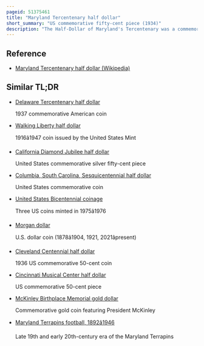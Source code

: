 ```yaml
---
pageid: 51375461
title: "Maryland Tercentenary half dollar"
short_summary: "US commemorative fifty-cent piece (1934)"
description: "The Half-Dollar of Maryland's Tercentenary was a commemorative fifty-cent Piece issued in 1934 by the united States Bureau of the Mint. It portrays Cecil Calvert 2nd Baron Baltimore on the Obverse and Maryland's Coat of Arms on the Reverse."
---
```


## Reference

- [Maryland Tercentenary half dollar (Wikipedia)](https://en.wikipedia.org/?curid=51375461)

## Similar TL;DR

- [Delaware Tercentenary half dollar](/tldr/en/delaware-tercentenary-half-dollar)

  1937 commemorative American coin

- [Walking Liberty half dollar](/tldr/en/walking-liberty-half-dollar)

  1916â1947 coin issued by the United States Mint

- [California Diamond Jubilee half dollar](/tldr/en/california-diamond-jubilee-half-dollar)

  United States commemorative silver fifty-cent piece

- [Columbia, South Carolina, Sesquicentennial half dollar](/tldr/en/columbia-south-carolina-sesquicentennial-half-dollar)

  United States commemorative coin

- [United States Bicentennial coinage](/tldr/en/united-states-bicentennial-coinage)

  Three US coins minted in 1975â1976

- [Morgan dollar](/tldr/en/morgan-dollar)

  U.S. dollar coin (1878â1904, 1921, 2021âpresent)

- [Cleveland Centennial half dollar](/tldr/en/cleveland-centennial-half-dollar)

  1936 US commemorative 50-cent coin

- [Cincinnati Musical Center half dollar](/tldr/en/cincinnati-musical-center-half-dollar)

  US commemorative 50-cent piece

- [McKinley Birthplace Memorial gold dollar](/tldr/en/mckinley-birthplace-memorial-gold-dollar)

  Commemorative gold coin featuring President McKinley

- [Maryland Terrapins football, 1892â1946](/tldr/en/maryland-terrapins-football-18921946)

  Late 19th and early 20th-century era of the Maryland Terrapins
